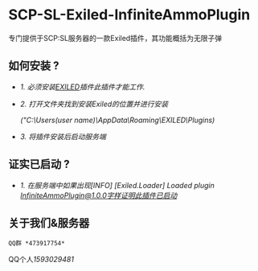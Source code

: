 # SCP-SL-Exiled-InfiniteAmmoPlugin
专门提供于SCP:SL服务器的一款Exiled插件，其功能概括为无限子弹
## 如何安装 ?
   - *1. 必须安装[EXILED](https://github.com/galaxy119/EXILED)插件此插件才能工作.*
  
   - *2. 打开文件夹找到安装Exiled的位置并进行安装*
     
     *("C:\Users\(user name)\AppData\Roaming\EXILED\Plugins)*
  
   - *3. 将插件安装后启动服务端*
## 证实已启动 ?
   - *1. 在服务端中如果出现[INFO] [Exiled.Loader] Loaded plugin InfiniteAmmoPlugin@1.0.0字样证明此插件已启动*
## 关于我们&服务器
    QQ群 *473917754*
   QQ个人*1593029481*
 
